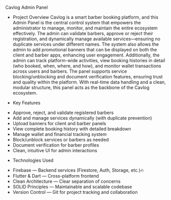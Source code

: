 Cavlog Admin Panel

- Project Overview
Cavlog is a smart barber booking platform, and this Admin Panel is the central control system that empowers the administrator to manage, monitor, and maintain the entire ecosystem effectively. The admin can validate barbers, approve or reject their registration, and dynamically manage available services—ensuring no duplicate services under different names. The system also allows the admin to add promotional banners that can be displayed on both the client and barber apps, enhancing user engagement.
Additionally, the admin can track platform-wide activities, view booking histories in detail (who booked, when, where, and how), and monitor wallet transactions across users and barbers. The panel supports service blocking/unblocking and document verification features, ensuring trust and quality within the platform. With real-time data handling and a clean, modular structure, this panel acts as the backbone of the Cavlog ecosystem.

- Key Features
* Approve, reject, and validate registered barbers
* Add and manage services dynamically (with duplicate prevention)
* Upload banners for client and barber panels
* View complete booking history with detailed breakdown
* Manage wallet and financial tracking system
* Block/unblock services or barbers as needed
* Document verification for barber profiles
* Clean, intuitive UI for admin interactions

- Technologies Used
* Firebase — Backend services (Firestore, Auth, Storage, etc.)🔥
* Flutter & Dart — Cross-platform frontend
* Clean Architecture — Clear separation of concerns
* SOLID Principles — Maintainable and scalable codebase
* Version Control — Git for project tracking and collaboration


